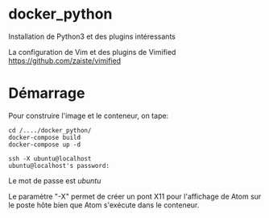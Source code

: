 # docker_python

Installation de Python3 et des plugins intéressants

La configuration de Vim et des plugins de Vimified https://github.com/zaiste/vimified

# Démarrage

Pour construire l'image et le conteneur, on tape:

```
cd /..../docker_python/
docker-compose build
docker-compose up -d

ssh -X ubuntu@localhost
ubuntu@localhost's password:
```

Le mot de passe est *ubuntu*

Le paramètre "-X" permet de créer un pont X11 pour l'affichage de Atom sur le
poste hôte bien que Atom s'exécute dans le conteneur.


